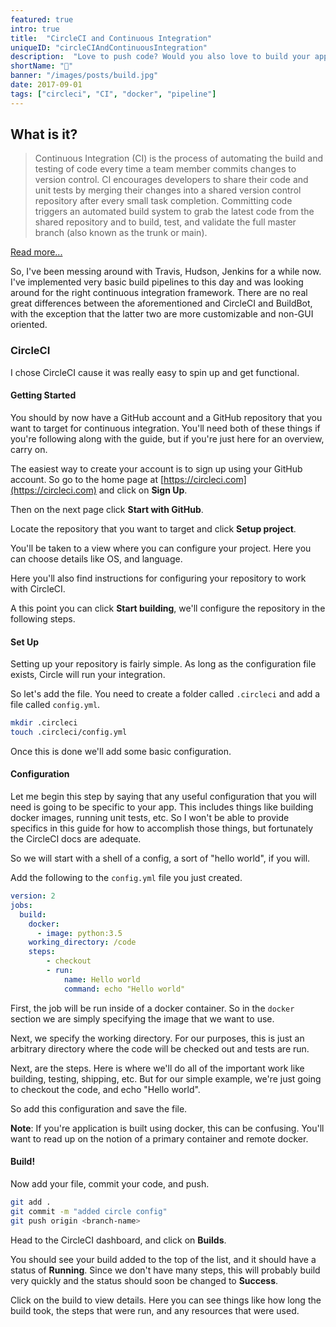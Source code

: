 ```yaml
---
featured: true
intro: true
title:  "CircleCI and Continuous Integration"
uniqueID: "circleCIAndContinuousIntegration"
description:  "Love to push code? Would you also love to build your application and test it when you do? I thought you might."
shortName: "🧙‍"
banner: "/images/posts/build.jpg"
date: 2017-09-01
tags: ["circleci", "CI", "docker", "pipeline"]
---
```


## What is it?

> Continuous Integration (CI) is the process of automating the build and testing of code every time a team member commits changes to version control. CI encourages developers to share their code and unit tests by merging their changes into a shared version control repository after every small task completion. Committing code triggers an automated build system to grab the latest code from the shared repository and to build, test, and validate the full master branch (also known as the trunk or main).

[Read more...](https://docs.microsoft.com/en-us/azure/devops/learn/what-is-continuous-integration)

So, I've been messing around with Travis, Hudson, Jenkins for a while now. I've implemented very basic build pipelines to this day and was looking around for the right continuous integration framework. There are no real great differences between the aforementioned and CircleCI and BuildBot, with the exception that the latter two are more customizable and non-GUI oriented.

### CircleCI

I chose CircleCI cause it was really easy to spin up and get functional.

#### Getting Started

You should by now have a GitHub account and a GitHub repository that you want to target for continuous integration. You'll need both of these things if you're following along with the guide, but if you're just here for an overview, carry on.

The easiest way to create your account is to sign up using your GitHub account. So go to the home page at [https://circleci.com](https://circleci.com) and click on **Sign Up**.

Then on the next page click **Start with GitHub**.

Locate the repository that you want to target and click **Setup project**.

You'll be taken to a view where you can configure your project. Here you can choose details like OS, and language.

Here you'll also find instructions for configuring your repository to work with CircleCI.

A this point you can click **Start building**, we'll configure the repository in the following steps.

#### Set Up

Setting up your repository is fairly simple. As long as the configuration file exists, Circle will run your integration.

So let's add the file. You need to create a folder called `.circleci` and add a file called `config.yml`.

```bash
mkdir .circleci
touch .circleci/config.yml
```
Once this is done we'll add some basic configuration.

#### Configuration

Let me begin this step by saying that any useful configuration that you will need is going to be specific to your app. This includes things like building docker images, running unit tests, etc. So I won't be able to provide specifics in this guide for how to accomplish those things, but fortunately the CircleCI docs are adequate.

So we will start with a shell of a config, a sort of "hello world", if you will.

Add the following to the `config.yml` file you just created.

```yaml
version: 2
jobs:
  build:
    docker:
      - image: python:3.5
    working_directory: /code
    steps:
        - checkout
        - run:
            name: Hello world
            command: echo "Hello world"
```

First, the job will be run inside of a docker container. So in the `docker` section we are simply specifying the image that we want to use.

Next, we specify the working directory. For our purposes, this is just an arbitrary directory where the code will be checked out and tests are run.

Next, are the steps. Here is where we'll do all of the important work like building, testing, shipping, etc. But for our simple example, we're just going to checkout the code, and echo "Hello world".

So add this configuration and save the file.

**Note**: If you're application is built using docker, this can be confusing. You'll want to read up on the notion of a primary container and remote docker.

#### Build!

Now add your file, commit your code, and push.

```bash
git add .
git commit -m "added circle config"
git push origin <branch-name>
```

Head to the CircleCI dashboard, and click on **Builds**.

You should see your build added to the top of the list, and it should have a status of **Running**. Since we don't have many steps, this will probably build very quickly and the status should soon be changed to **Success**.

Click on the build to view details. Here you can see things like how long the build took, the steps that were run, and any resources that were used.
